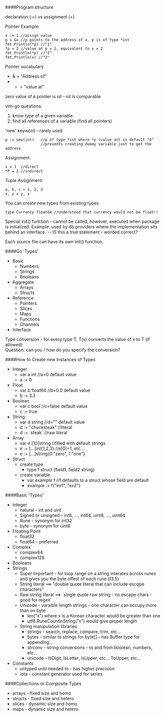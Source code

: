 ####Program structure

declaration (:=) vs assignment (=)

Pointer Example:
```
x := 1 //assign value
p = &x //p points to the address of x, p is of type *int
fmt.Println(*p) //"1"
*p = 2 //value at p = 2, equivalent to x = 2
fmt.Println(*p) //"2"
fmt.Println(x) //"2"
```
Pointer vocabulary

* & = "Address of"
* * = "value at"

zero value of a pointer is nil - nil is comparable

vim-go questions:

1. know type of a given variable
2. find all references of a variable (find all pointers)

'new' keyword - rarely used  
```
p := new(int)   //p of type *int where *p (value at) is default "0"
                //prevents creating dummy variable just to get the address
```
Assignment:
```
x = 1  //direct
*P = 2 //indirect
```
Tuple Assignment:
```
a, b, c = 1, 2, 3
x, y = y, x
```
You can create new types from existing types
```
type Currency float64 //understood that currency would not be float!!
```

Special init() function - cannot be called; however, executed when package is initialized. Example: used by db providers where the implementation sits behind an interface. -- IS this a true statement - worded correct?

Each source file can have its own init() function.

####Go 'Types'
* Basic
  * Numbers
  * Strings
  * Booleans
* Aggregate
  * Arrays
  * Structs
* Reference
  * Pointers
  * Slices
  * Maps
  * Functions
  * Channels
* Interface

Type conversion - for every type T, T(x) converts the value of x to T (if allowed)  
Question: can you / how do you specify the conversion?

####How to Create new Instances of Types

* Integer
  * var a int //a=0 default value
  * a := 0
* Float
  * var b float64 //b=0.0 default value
  * b := 3.3
* Boolean
  * var c bool //c=false default value
  * c := true
* String
  * var d string //d="" default value
  * d := "chucksteak" //literal
  * d := \`steak\` //raw literal
* Array
  * var e [10]string //filled with default strings
  * e := [...]int{1,2,3} //e[0]=1, etc...
  * e := [...]string{0:"zero", 1:"one"}
* Struct
  * create type 
    * type f struct {field1, field2 string}
  * create variable
    * var example f //f defaults to a struct whose field are default
    * example := f{"ex1", "ex2"}

####Basic 'Types'

* Integer 
  * natural - int and uint
  * Signed or unsigned - int8, ..., int64, uint8, ..., uint64
  * Rune - synonym for int32
  * byte - synonym for uint8
* Floating Point
  * float32
  * float64 - preferred
* Complex
  * complex64
  * complex128
* Booleans
* Strings
  * Super Important - for loop range on a string interates across runes and gives you the byte offest of each rune (f3.5) 
  * String literal ==> "double quote literal that can include escqpe characters"
  * Raw string literal ==> \`single quote raw string - no escape chars - good for regex\`
  * Unicode - varaible length strings - one character can occupy more than on byte
    * len("x") where x is a Korean character would be greater than one
    * utf8.RuneCountInString("x") would give proper length
  * String manipulation libraries
    * strings - search, replace, compare, trim, etc...
    * bytes - similar to strings for byte[] - has Buffer type for appending...
    * strconv - string conversions - to and from boolean, numbers, etc...
    * unicode - IsDigit, IsLetter, IsUpper, etc... ToUpper, etc...
* Constants
  * untyped until needed to - has higher precision
  * iota - constant generator used for series

####Collections or Composite Types
* arrays - fixed size and homo
* structs - fixed size and hetero
* slices - dynamic size and homo
* maps - dynamic size and hetero
